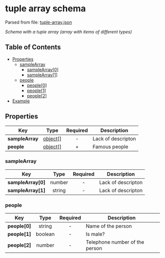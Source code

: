 # __tuple array schema__
Parsed from file: [tuple-array.json](https://github.com/McCastles/JMC/blob/master/examples/tuple-array.json)

_Schema with a tuple array (array with items of different types)_
## Table of Contents
* [Properties](#properties)
	* [sampleArray](#sampleArray)
		* [sampleArray[0]](#sampleArray)
		* [sampleArray[1]](#sampleArray)
	* [people](#people)
		* [people[0]](#people)
		* [people[1]](#people)
		* [people[2]](#people)
* [Example](#example)
## __Properties__

|Key|Type|Required|Description|
|-|:-:|:-:|-|
|__sampleArray__|[object[]](#sampleArray)|-|Lack of descripton|
|__people__|[object[]](#people)|+|Famous people|
### __sampleArray__

|Key|Type|Required|Description|
|-|:-:|:-:|-|
|__sampleArray[0]__|number|-|Lack of descripton|
|__sampleArray[1]__|string|-|Lack of descripton|
### __people__

|Key|Type|Required|Description|
|-|:-:|:-:|-|
|__people[0]__|string|-|Name of the person|
|__people[1]__|boolean|-|Is male?|
|__people[2]__|number|-|Telephone number of the person|
